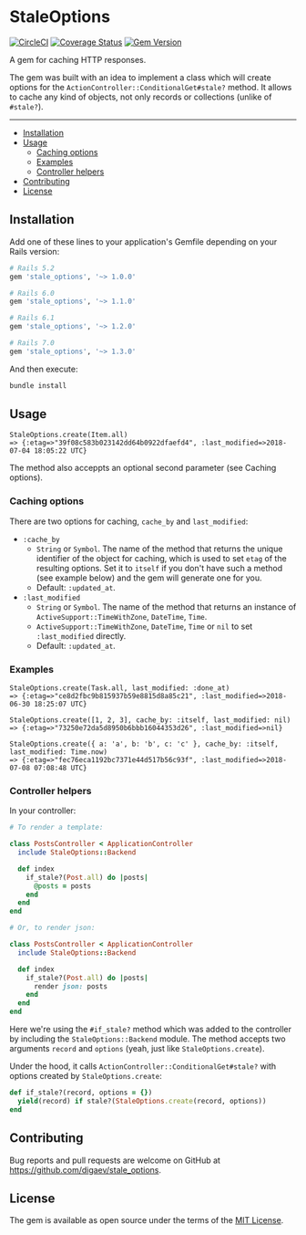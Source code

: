 # StaleOptions

[![CircleCI](https://dl.circleci.com/status-badge/img/gh/digaev/stale_options/tree/master.svg?style=svg)](https://dl.circleci.com/status-badge/redirect/gh/digaev/stale_options/tree/master)
[![Coverage Status](https://coveralls.io/repos/github/digaev/stale_options/badge.svg?branch=master)](https://coveralls.io/github/digaev/stale_options?branch=master)
[![Gem Version](https://badge.fury.io/rb/stale_options.svg)](https://badge.fury.io/rb/stale_options)

A gem for caching HTTP responses.

The gem was built with an idea to implement a class which will create options for the `ActionController::ConditionalGet#stale?` method. It allows to cache any kind of objects, not only records or collections (unlike of `#stale?`).

___

* [Installation](#installation)
* [Usage](#usage)
  * [Caching options](#caching-options)
  * [Examples](#examples)
  * [Controller helpers](#controller-helpers)
* [Contributing](#contributing)
* [License](#license)

## Installation

Add one of these lines to your application's Gemfile depending on your Rails version:

```ruby
# Rails 5.2
gem 'stale_options', '~> 1.0.0'

# Rails 6.0
gem 'stale_options', '~> 1.1.0'

# Rails 6.1
gem 'stale_options', '~> 1.2.0'

# Rails 7.0
gem 'stale_options', '~> 1.3.0'
```

And then execute:

```sh
bundle install
```

## Usage

```
StaleOptions.create(Item.all)
=> {:etag=>"39f08c583b023142dd64b0922dfaefd4", :last_modified=>2018-07-04 18:05:22 UTC}
```

The method also acceppts an optional second parameter (see Caching options).

### Caching options

There are two options for caching, `cache_by` and `last_modified`:

* `:cache_by`
  * `String` or `Symbol`. The name of the method that returns the unique identifier of the object for caching, which is used to set `etag` of the resulting options. Set it to `itself` if you don't have such a method (see example below) and the gem will generate one for you.
  * Default: `:updated_at`.
* `:last_modified`
  * `String` or `Symbol`. The name of the method that returns an instance of `ActiveSupport::TimeWithZone`, `DateTime`, `Time`.
  * `ActiveSupport::TimeWithZone`, `DateTime`, `Time` or `nil` to set `:last_modified` directly.
  * Default: `:updated_at`.

### Examples

```
StaleOptions.create(Task.all, last_modified: :done_at)
=> {:etag=>"ce8d2fbc9b815937b59e8815d8a85c21", :last_modified=>2018-06-30 18:25:07 UTC}

StaleOptions.create([1, 2, 3], cache_by: :itself, last_modified: nil)
=> {:etag=>"73250e72da5d8950b6bbb16044353d26", :last_modified=>nil}

StaleOptions.create({ a: 'a', b: 'b', c: 'c' }, cache_by: :itself, last_modified: Time.now)
=> {:etag=>"fec76eca1192bc7371e44d517b56c93f", :last_modified=>2018-07-08 07:08:48 UTC}
```

### Controller helpers

In your controller:

```ruby
# To render a template:

class PostsController < ApplicationController
  include StaleOptions::Backend

  def index
    if_stale?(Post.all) do |posts|
      @posts = posts
    end
  end
end

# Or, to render json:

class PostsController < ApplicationController
  include StaleOptions::Backend

  def index
    if_stale?(Post.all) do |posts|
      render json: posts
    end
  end
end
```

Here we're using the `#if_stale?` method which was added to the controller by including the `StaleOptions::Backend` module. The method accepts two arguments `record` and `options` (yeah, just like `StaleOptions.create`).

Under the hood, it calls `ActionController::ConditionalGet#stale?` with options created by `StaleOptions.create`:

```ruby
def if_stale?(record, options = {})
  yield(record) if stale?(StaleOptions.create(record, options))
end
```

## Contributing

Bug reports and pull requests are welcome on GitHub at https://github.com/digaev/stale_options.

## License

The gem is available as open source under the terms of the [MIT License](https://opensource.org/licenses/MIT).
